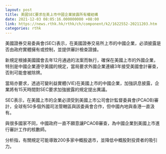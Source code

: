 ```yaml
---
layout: post
title: 美國SEC要求在美上市中國企業披露所有權結構
date: 2021-12-03 08:05:16.000000000 +08:00
link: https://news.rthk.hk/rthk/ch/component/k2/1622552-20211203.htm
categories: rthk
---
```


美國證券交易委員會(SEC)表示，在美國證券交易所上市的中國企業，必須披露是否由政府實體擁有或控制，並提供審計檢查證據。

新規定根據美國國會去年12月通過的法案而執行，確保在美國上市的外國企業，特別是中國企業遵守美國的規定，當局要求外國企業連續3年接受美國會計審查，否則可能會被除牌。

當局亦要求，透過可變利益實體(VIE)在美國上市的中國企業，加強訊息披露，企業將有15天時間對SEC要求加強披露的規定提出異議。

SEC表示，在美國上市的企業必須受到美國上市公司會計監督委員會(PCAOB)審計，全球有50多個外國司法管轄區與該委員會合作，但中國內地與香港一直汲有。

與很多國家不同，中國政府一直不願意讓PCAOB審查，為中國企業到美國上市進行審計工作的核數師。

分析指，有關規定可能導致200多家中概股退市，並降低中概股對投資者的吸引力。
